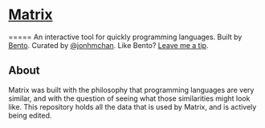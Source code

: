 # [Matrix](http://bentobox.io/matrix)
=====
An interactive tool for quickly programming languages. Built by [Bento](http://bentobox.io/).
Curated by [@jonhmchan](http://twitter.com/jonhmchan). Like Bento? [Leave me a tip](http://gittip.com/jonhmchan).

## About
Matrix was built with the philosophy that programming languages are very similar, and with the question of seeing what those similarities might look like. This repository holds all the data that is used by Matrix, and is actively being edited.
